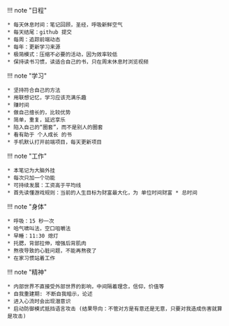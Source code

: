 
!!! note "日程"

    * 每天休息时间：笔记回顾，圣经，呼吸新鲜空气
    * 每天结尾：github 提交
    * 每周：追踪前端动态
    * 每年：更新学习来源
    * 极简模式：压缩不必要的活动，因为效率较低
    * 保持读书习惯，读适合自己的书，只在周末休息时浏览视频

!!! note "学习"

    * 坚持符合自己的方法
    * 用联想记忆，学习应该充满乐趣
    * 赚时间
    * 做自己擅长的，比较优势
    * 简单，重复，延迟享乐
    * 陷入自己的“圈套”，而不是别人的圈套
    * 看有助于 个人成长 的书
    * 手机默认打开前端项目，每天更新项目

!!! note "工作"

    * 本笔记为大脑外挂
    * 每次只加一个功能
    * 可持续发展：工资高于平均线
    * 首先读懂游戏规则：当前的人生目标为财富最大化，为 单位时间财富 * 总时间

!!! note "身体"

    * 呼吸：15 秒一次
    * 哈气啸叫法，空口咀嚼法
    * 早睡：11:30 熄灯
    * 托腮，背部拉伸，增强后背肌肉
    * 熬夜导致的心脏问题，不能再熬夜了
    * 在家习惯站着工作


!!! note "精神"

    * 内部世界不直接受外部世界的影响，中间隔着理念，信仰，价值等
    * 自我重建期: 不断自我暗示，论述
    * 进入心流时会出现潜意识
    * 启动防御模式抵挡语言攻击 (结果导向：不管对方是有意还是无意，只要对我造成伤害就算是攻击)




